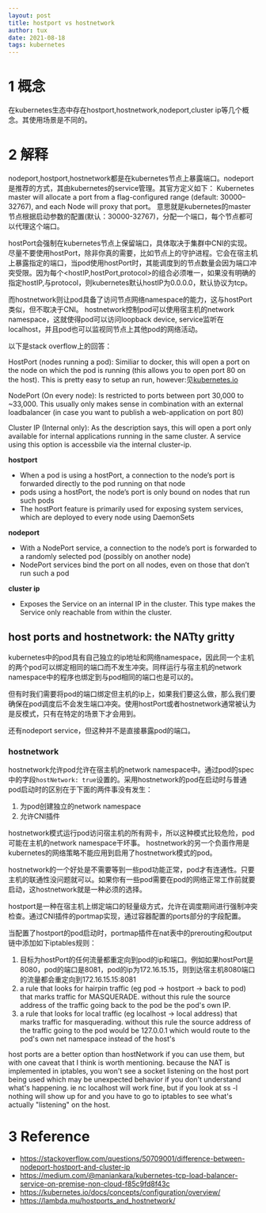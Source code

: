 ```yaml
---
layout: post
title: hostport vs hostnetwork
author: tux
date: 2021-08-18
tags: kubernetes
---
```


# 1 概念

在kubernetes生态中存在hostport,hostnetwork,nodeport,cluster ip等几个概念。其使用场景是不同的。

# 2 解释

nodeport,hostport,hostnetwork都是在kubernetes节点上暴露端口。nodeport是推荐的方式，其由kubernetes的service管理。其官方定义如下：
Kubernetes master will allocate a port from a flag-configured range (default: 30000–32767), and each Node will proxy that port。
意思就是kubernetes的master节点根据启动参数的配置(默认：30000-32767)，分配一个端口，每个节点都可以代理这个端口。

hostPort会强制在kubernetes节点上保留端口，具体取决于集群中CNI的实现。
尽量不要使用hostPort，除非你真的需要，比如节点上的守护进程。它会在宿主机上暴露指定的端口，当pod使用hostPort时，其能调度到的节点数量会因为端口冲突受限。因为每个<hostIP,hostPort,protocol>的组合必须唯一，如果没有明确的指定hostIP,与protocol，则kubernetes默认hostIP为0.0.0.0，默认协议为tcp。

而hostnetwork则让pod具备了访问节点网络namespace的能力，这与hostPort类似，但不取决于CNI。
hostnetwork控制pod可以使用宿主机的network namespace，这就使得pod可以访问loopback device, service监听在localhost，并且pod也可以监视同节点上其他pod的网络活动。

以下是stack overflow上的回答：

HostPort (nodes running a pod): Similiar to docker, this will open a port on the node on which the pod is running (this allows you to open port 80 on the host). This is pretty easy to setup an run, however:见[kubernetes.io](https://kubernetes.io/docs/concepts/configuration/overview/)

NodePort (On every node): Is restricted to ports between port 30,000 to ~33,000. This usually only makes sense in combination with an external loadbalancer (in case you want to publish a web-application on port 80)

Cluster IP (Internal only): As the description says, this will open a port only available for internal applications running in the same cluster. A service using this option is accessbile via the internal cluster-ip.

**hostport**

- When a pod is using a hostPort, a connection to the node’s port is forwarded directly to the pod running on that node
- pods using a hostPort, the node’s port is only bound on nodes that run such pods
- The hostPort feature is primarily used for exposing system services, which are deployed to every node using DaemonSets

**nodeport**

- With a NodePort service, a connection to the node’s port is forwarded to a randomly selected pod (possibly on another node)
- NodePort services bind the port on all nodes, even on those that don’t run such a pod

**cluster ip**

- Exposes the Service on an internal IP in the cluster. This type makes the Service only reachable from within the cluster.

## host ports and hostnetwork: the NATty gritty

kubernetes中的pod具有自己独立的ip地址和网络namespace，因此同一个主机的两个pod可以绑定相同的端口而不发生冲突。同样运行与宿主机的network namespace中的程序也绑定到与pod相同的端口也是可以的。

但有时我们需要将pod的端口绑定但主机的ip上，如果我们要这么做，那么我们要确保在pod调度后不会发生端口冲突。使用hostPort或者hostnetwork通常被认为是反模式，只有在特定的场景下才会用到。

还有nodeport service，但这种并不是直接暴露pod的端口。

### hostnetwork

hostnetwork允许pod允许在宿主机的network namespace中。通过pod的spec中的字段`hostNetwork: true`设置的。采用hostnetwork的pod在启动时与普通pod启动时的区别在于下面的两件事没有发生：

1. 为pod创建独立的network namespace
2. 允许CNI插件

hostnetwork模式运行pod访问宿主机的所有网卡，所以这种模式比较危险，pod可能在主机的network namespace干坏事。
hostnetwork的另一个负面作用是kubernetes的网络策略不能应用到启用了hostnetwork模式的pod。

hostnetwork的一个好处是不需要等到一些pod功能正常，pod才有连通性。只要主机的联通性没问题就可以。如果你有一些pod需要在pod的网络正常工作前就要启动，这hostnetwork就是一种必须的选择。

hostport是一种在宿主机上绑定端口的轻量级方式，允许在调度期间进行强制冲突检查。通过CNI插件的portmap实现，通过容器配置的ports部分的字段配置。

当配置了hostport的pod启动时，portmap插件在nat表中的prerouting和output链中添加如下iptables规则：

1. 目标为hostPort的任何流量都重定向到pod的ip和端口。例如如果hostPort是8080，pod的端口是8081，pod的ip为172.16.15.15，则到达宿主机8080端口的流量都会重定向到172.16.15.15:8081
2. a rule that looks for hairpin traffic (eg pod -> hostport -> back to pod) that marks traffic for MASQUERADE. without this rule the source address of the traffic going back to the pod be the pod's own IP.
3. a rule that looks for local traffic (eg localhost -> local address) that marks traffic for masquerading. without this rule the source address of the traffic going to the pod would be 127.0.0.1 which would route to the pod's own net namespace instead of the host's

host ports are a better option than hostNetwork if you can use them, but with one caveat that I think is worth mentioning. because the NAT is implemented in iptables, you won't see a socket listening on the host port being used which may be unexpected behavior if you don't understand what's happening. ie nc localhost <myport> will work fine, but if you look at ss -l nothing will show up for <myport> and you have to go to iptables to see what's actually "listening" on the host.

# 3 Reference

- https://stackoverflow.com/questions/50709001/difference-between-nodeport-hostport-and-cluster-ip
- https://medium.com/@maniankara/kubernetes-tcp-load-balancer-service-on-premise-non-cloud-f85c9fd8f43c
- https://kubernetes.io/docs/concepts/configuration/overview/
- https://lambda.mu/hostports_and_hostnetwork/
